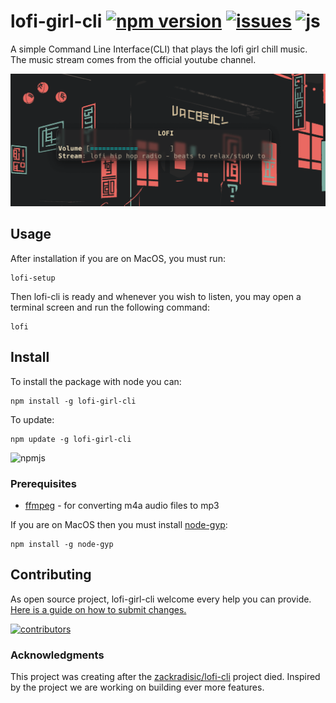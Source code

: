 lofi-girl-cli
[![npm version](https://4.vercel.app/npm/version/lofi-girl-cli?color=4aa832)](https://www.npmjs.com/package/lofi-girl-cli)
[![issues](https://img.shields.io/github/issues-raw/mariogarridopt/lofi-girl-cli)](https://github.com/mariogarridopt/lofi-girl-cli/issues)
![js](https://4.vercel.app/static/language/555/JavaScript/ffc107)
===

A simple Command Line Interface(CLI) that plays the lofi girl chill music.
The music stream comes from the official youtube channel.

![screenshot](https://github.com/mariogarridopt/lofi-girl-cli/raw/master/screenshot.png)

## Usage
After installation if you are on MacOS, you must run:
```
lofi-setup
```
Then lofi-cli is ready and whenever you wish to listen, you may open a terminal screen and run the following command:
```
lofi
```

## Install

To install the package with node you can:
```
npm install -g lofi-girl-cli
```

To update:
```
npm update -g lofi-girl-cli
```

![npmjs](https://4.vercel.app/npm/package/lofi-girl-cli)

### Prerequisites
* [ffmpeg](https://github.com/FFmpeg/FFmpeg) - for converting m4a audio files to mp3

If you are on MacOS then you must install [node-gyp](https://github.com/nodejs/node-gyp#readme):
```
npm install -g node-gyp
```


## Contributing

As open source project, lofi-girl-cli welcome every help you can provide. [Here is a guide on how to submit changes.](CONTRIBUTING.md)

[![contributors](https://4.vercel.app/github/contributors/mariogarridopt/lofi-girl-cli?strokeopacity=0)](https://github.com/mariogarridopt/lofi-girl-cli/graphs/contributors)

### Acknowledgments
This project was creating after the [zackradisic/lofi-cli](https://github.com/zackradisic/lofi-cli) project died. Inspired by the project we are working on building ever more features.
